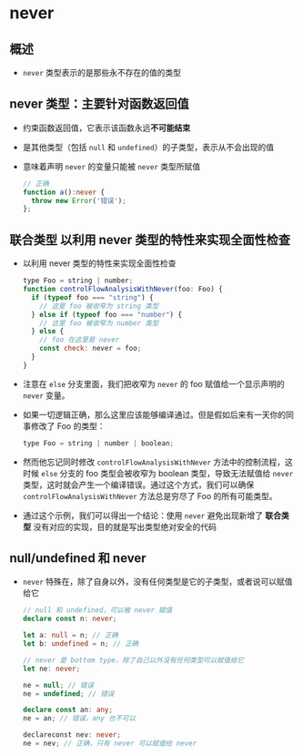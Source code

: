 # never

## 概述

*   `never` 类型表示的是那些永不存在的值的类型

## never 类型：主要针对函数返回值

*   约束函数返回值，它表示该函数永远**不可能结束**

*   是其他类型（包括 `null` 和 `undefined`）的子类型，表示从不会出现的值

*   意味着声明 `never` 的变量只能被 `never` 类型所赋值

    ```typescript
    // 正确
    function a():never {
      throw new Error('错误');
    };
    ```

## 联合类型 以利⽤ never 类型的特性来实现全⾯性检查

*   以利⽤ never 类型的特性来实现全⾯性检查

    ```javascript
    type Foo = string | number;
    function controlFlowAnalysisWithNever(foo: Foo) {
      if (typeof foo === "string") {
        // 这⾥ foo 被收窄为 string 类型
      } else if (typeof foo === "number") {
        // 这⾥ foo 被收窄为 number 类型
      } else {
        // foo 在这⾥是 never
        const check: never = foo;
      }
    }
    ```

*   注意在 `else` 分⽀⾥⾯，我们把收窄为 `never` 的 foo 赋值给⼀个显示声明的 `never` 变量。

*   如果⼀切逻辑正确，那么这⾥应该能够编译通过。但是假如后来有⼀天你的同事修改了 Foo 的类型：

    ```javascript
    type Foo = string | number | boolean;
    ```

*   然⽽他忘记同时修改 `controlFlowAnalysisWithNever` ⽅法中的控制流程，这时候 `else` 分⽀的 foo 类型会被收窄为 boolean 类型，导致⽆法赋值给 `never` 类型，这时就会产⽣⼀个编译错误。通过这个⽅式，我们可以确保 `controlFlowAnalysisWithNever` ⽅法总是穷尽了 Foo 的所有可能类型。

*   通过这个示例，我们可以得出⼀个结论：使⽤ `never` 避免出现新增了 **联合类型** 没有对应的实现，⽬的就是写出类型绝对安全的代码

## null/undefined 和 never

*   `never` 特殊在，除了自身以外，没有任何类型是它的子类型，或者说可以赋值给它

    ```typescript
    // null 和 undefined，可以被 never 赋值
    declare const n: never;

    let a: null = n; // 正确
    let b: undefined = n; // 正确

    // never 是 bottom type，除了自己以外没有任何类型可以赋值给它
    let ne: never;

    ne = null; // 错误
    ne = undefined; // 错误

    declare const an: any;
    ne = an; // 错误，any 也不可以

    declareconst nev: never;
    ne = nev; // 正确，只有 never 可以赋值给 never
    ```
